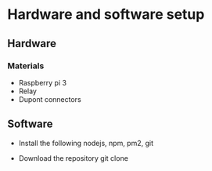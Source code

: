 # Hardware and software setup
## Hardware

### Materials
- Raspberry pi 3
- Relay
- Dupont connectors

## Software
- Install the following
nodejs, npm, pm2, git

- Download the repository
git clone 